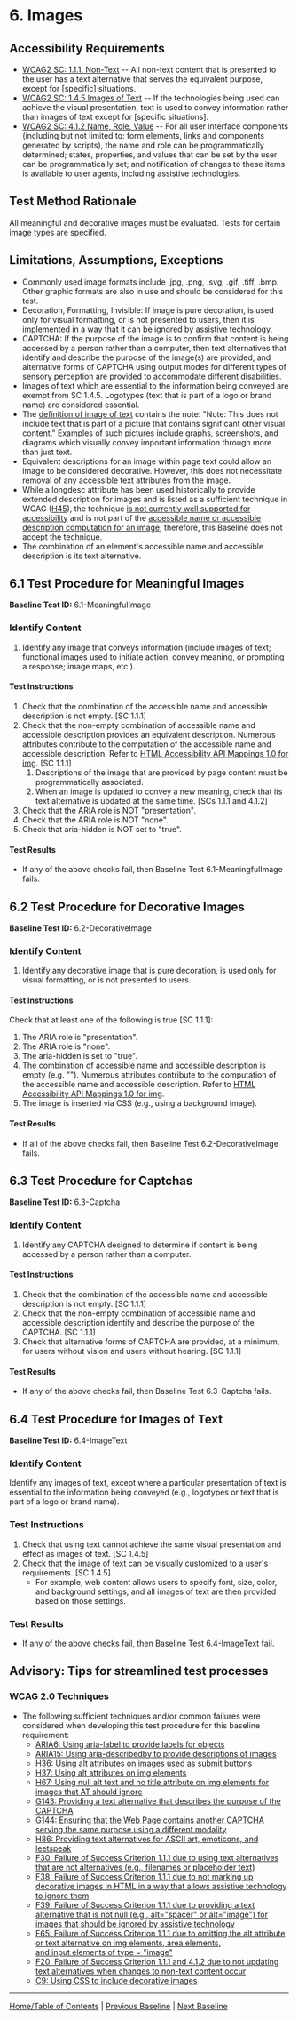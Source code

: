 # 6. Images

Accessibility Requirements
--------------------------
-   [WCAG2 SC: 1.1.1. Non-Text](https://www.w3.org/TR/UNDERSTANDING-WCAG20/text-equiv-all.html) -- All non-text content that is presented to the user has a text alternative that serves the equivalent purpose, except for [specific] situations.
-   [WCAG2 SC: 1.4.5 Images of Text](https://www.w3.org/TR/UNDERSTANDING-WCAG20/visual-audio-contrast-text-presentation.html) -- If the technologies being used can achieve the visual presentation, text is used to convey information rather than images of text except for [specific situations].
-   [WCAG2 SC: 4.1.2 Name, Role, Value](https://www.w3.org/TR/UNDERSTANDING-WCAG20/ensure-compat-rsv.html) -- For all user interface components (including but not limited to: form elements, links and components generated by scripts), the name and role can be programmatically determined; states, properties, and values that can be set by the user can be programmatically set; and notification of changes to these items is available to user agents, including assistive technologies.

Test Method Rationale
---------------------
All meaningful and decorative images must be evaluated. Tests for certain image types are specified.

Limitations, Assumptions, Exceptions
------------------------------------
-   Commonly used image formats include .jpg, .png, .svg, .gif, .tiff, .bmp. Other graphic formats are also in use and should be considered for this test.
-   Decoration, Formatting, Invisible: If image is pure decoration, is used only for visual formatting, or is not presented to users, then it is implemented in a way that it can be ignored by assistive technology.
-   CAPTCHA: If the purpose of the image is to confirm that content is being accessed by a person rather than a computer, then text alternatives that identify and describe the purpose of the image(s) are provided, and alternative forms of CAPTCHA using output modes for different types of sensory perception are provided to accommodate different disabilities.
-   Images of text which are essential to the information being conveyed are exempt from SC 1.4.5. Logotypes (text that is part of a logo or brand name) are considered essential.
-   The [definition of image of text](https://www.w3.org/TR/UNDERSTANDING-WCAG20/visual-audio-contrast-text-presentation.html#images-of-textdef) contains the note: "Note: This does not include text that is part of a picture that contains significant other visual content." Examples of such pictures include graphs, screenshots, and diagrams which visually convey important information through more than just text.
-   Equivalent descriptions for an image within page text could allow an image to be considered decorative. However, this does not necessitate removal of any accessible text attributes from the image.
-   While a longdesc attribute has been used historically to provide extended description for images and is listed as a sufficient technique in WCAG ([H45](http://www.w3.org/TR/WCAG20-TECHS/H45.html)), the technique [is not currently well supported for accessibility](https://webaim.org/techniques/alttext/longdesctestcases.htm) and is not part of the [accessible name or accessible description computation for an image](https://www.w3.org/TR/html-aam-1.0/#img-element); therefore, this Baseline does not accept the technique.
-   The combination of an element's accessible name and accessible description is its text alternative. 

## 6.1 Test Procedure for Meaningful Images
**Baseline Test ID:** 6.1-MeaningfulImage

### Identify Content
1.  Identify any image that conveys information (include images of text; functional images used to initiate action, convey meaning, or prompting a response; image maps, etc.).

#### Test Instructions
1.  Check that the combination of the accessible name and accessible description is not empty. [SC 1.1.1]
1.  Check that the non-empty combination of accessible name and accessible description provides an equivalent description. Numerous attributes contribute to the computation of the accessible name and accessible description. Refer to <ins>[HTML Accessibility API Mappings 1.0 for img](https://www.w3.org/TR/html-aam-1.0/#img-element)</ins>. [SC 1.1.1]
    1.  Descriptions of the image that are provided by page content must be programmatically associated.
    1.  When an image is updated to convey a new meaning, check that its text alternative is updated at the same time. [SCs 1.1.1 and 4.1.2]
2.  Check that the ARIA role is NOT "presentation".
3.  Check that the ARIA role is NOT "none".
4.  Check that aria-hidden is NOT set to "true".

#### Test Results
-   If any of the above checks fail, then Baseline Test 6.1-MeaningfulImage fails.

## 6.2 Test Procedure for Decorative Images
**Baseline Test ID:** 6.2-DecorativeImage

### Identify Content
1.  Identify any decorative image that is pure decoration, is used only for visual formatting, or is not presented to users.

#### Test Instructions
Check that at least one of the following is true [SC 1.1.1]:
1.  The ARIA role is "presentation".
2.  The ARIA role is "none".
3.  The aria-hidden is set to "true".
4.  The combination of accessible name and accessible description is empty (e.g. ""). Numerous attributes contribute to the computation of the accessible name and accessible description. Refer to [HTML Accessibility API Mappings 1.0 for img](https://www.w3.org/TR/html-aam-1.0/#img-element).
5.  The image is inserted via CSS (e.g., using a background image).

#### Test Results
-   If all of the above checks fail, then Baseline Test 6.2-DecorativeImage fails.

## 6.3 Test Procedure for Captchas
**Baseline Test ID:** 6.3-Captcha

### Identify Content
1.  Identify any CAPTCHA designed to determine if content is being accessed by a person rather than a computer.

#### Test Instructions
1.  Check that the combination of the accessible name and accessible description is not empty. [SC 1.1.1]
1.  Check that the non-empty combination of accessible name and accessible description identify and describe the purpose of the CAPTCHA. [SC 1.1.1]
2.  Check that alternative forms of CAPTCHA are provided, at a minimum, for users without vision and users without hearing. [SC 1.1.1]

#### Test Results
-   If any of the above checks fail, then Baseline Test 6.3-Captcha fails.

## 6.4 Test Procedure for Images of Text
**Baseline Test ID:** 6.4-ImageText
### Identify Content
Identify any images of text, except where a particular presentation of text is essential to the information being conveyed (e.g., logotypes or text that is part of a logo or brand name).

### Test Instructions
1.  Check that using text cannot achieve the same visual presentation and effect as images of text. [SC 1.4.5]
2.  Check that the image of text can be visually customized to a user's requirements. [SC 1.4.5]
    -   For example, web content allows users to specify font, size, color, and background settings, and all images of text are then provided based on those settings.

### Test Results
-   If any of the above checks fail, then Baseline Test 6.4-ImageText fail.


Advisory: Tips for streamlined test processes
---------------------------------------------
### WCAG 2.0 Techniques
-   The following sufficient techniques and/or common failures were considered when developing this test procedure for this baseline requirement:
    -   [ARIA6: Using aria-label to provide labels for objects](https://www.w3.org/TR/WCAG20-TECHS/ARIA6.html)
    -   [ARIA15: Using aria-describedby to provide descriptions of images](https://www.w3.org/TR/WCAG20-TECHS/ARIA15.html)
    -   [H36: Using alt attributes on images used as submit buttons](https://www.w3.org/TR/WCAG20-TECHS/H36.html)
    -   [H37: Using alt attributes on img elements](https://www.w3.org/TR/WCAG20-TECHS/H37.html)
    -   [H67: Using null alt text and no title attribute on img elements for images that AT should ignore](https://www.w3.org/TR/WCAG20-TECHS/H67.html)
    -   [G143: Providing a text alternative that describes the purpose of the CAPTCHA](https://www.w3.org/TR/WCAG20-TECHS/G143.html)
    -   [G144: Ensuring that the Web Page contains another CAPTCHA serving the same purpose using a different modality](https://www.w3.org/TR/WCAG20-TECHS/G144.html)
    -   [H86: Providing text alternatives for ASCII art, emoticons, and leetspeak](https://www.w3.org/TR/WCAG20-TECHS/H86.html)
    -   [F30: Failure of Success Criterion 1.1.1 due to using text alternatives that are not alternatives (e.g., filenames or placeholder text)](https://www.w3.org/TR/WCAG20-TECHS/F30.html)
    -   [F38: Failure of Success Criterion 1.1.1 due to not marking up decorative images in HTML in a way that allows assistive technology to ignore them](https://www.w3.org/TR/WCAG20-TECHS/F38.html)
    -   [F39: Failure of Success Criterion 1.1.1 due to providing a text alternative that is not null (e.g., alt="spacer" or alt="image") for images that should be ignored by assistive technology](https://www.w3.org/TR/WCAG20-TECHS/F39.html)
    -   [F65: Failure of Success Criterion 1.1.1 due to omitting the alt attribute or text alternative on img elements, area elements, and input elements of type = "image"](https://www.w3.org/TR/WCAG20-TECHS/F65.html)
    -   [F20: Failure of Success Criterion 1.1.1 and 4.1.2 due to not updating text alternatives when changes to non-text content occur](https://www.w3.org/TR/2016/NOTE-WCAG20-TECHS-20161007/F20.html)
    -   [C9: Using CSS to include decorative images](http://www.w3.org/TR/WCAG20-TECHS/C9.html)

----------------------------------------
[Home/Table of Contents](index.md) | [Previous Baseline](05Changing.md) | [Next Baseline](07Sensory.md)
